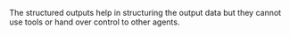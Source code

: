 The structured outputs help in structuring the output data but they cannot use tools or hand over control to other agents.